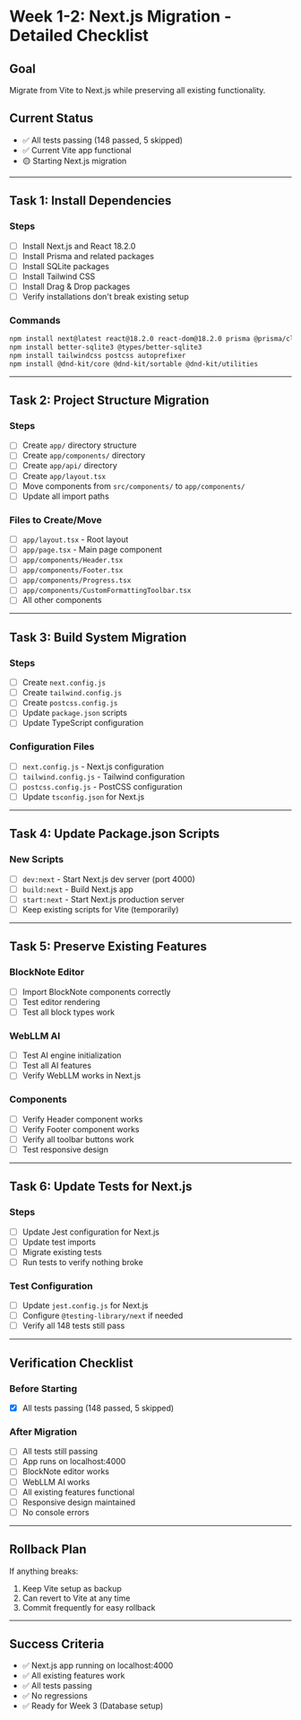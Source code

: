 # Week 1-2: Next.js Migration - Detailed Checklist

## Goal
Migrate from Vite to Next.js while preserving all existing functionality.

## Current Status
- ✅ All tests passing (148 passed, 5 skipped)
- ✅ Current Vite app functional
- 🟡 Starting Next.js migration

---

## Task 1: Install Dependencies

### Steps
- [ ] Install Next.js and React 18.2.0
- [ ] Install Prisma and related packages
- [ ] Install SQLite packages
- [ ] Install Tailwind CSS
- [ ] Install Drag & Drop packages
- [ ] Verify installations don't break existing setup

### Commands
```bash
npm install next@latest react@18.2.0 react-dom@18.2.0 prisma @prisma/client zod
npm install better-sqlite3 @types/better-sqlite3
npm install tailwindcss postcss autoprefixer
npm install @dnd-kit/core @dnd-kit/sortable @dnd-kit/utilities
```

---

## Task 2: Project Structure Migration

### Steps
- [ ] Create `app/` directory structure
- [ ] Create `app/components/` directory
- [ ] Create `app/api/` directory
- [ ] Create `app/layout.tsx`
- [ ] Move components from `src/components/` to `app/components/`
- [ ] Update all import paths

### Files to Create/Move
- [ ] `app/layout.tsx` - Root layout
- [ ] `app/page.tsx` - Main page component
- [ ] `app/components/Header.tsx`
- [ ] `app/components/Footer.tsx`
- [ ] `app/components/Progress.tsx`
- [ ] `app/components/CustomFormattingToolbar.tsx`
- [ ] All other components

---

## Task 3: Build System Migration

### Steps
- [ ] Create `next.config.js`
- [ ] Create `tailwind.config.js`
- [ ] Create `postcss.config.js`
- [ ] Update `package.json` scripts
- [ ] Update TypeScript configuration

### Configuration Files
- [ ] `next.config.js` - Next.js configuration
- [ ] `tailwind.config.js` - Tailwind configuration
- [ ] `postcss.config.js` - PostCSS configuration
- [ ] Update `tsconfig.json` for Next.js

---

## Task 4: Update Package.json Scripts

### New Scripts
- [ ] `dev:next` - Start Next.js dev server (port 4000)
- [ ] `build:next` - Build Next.js app
- [ ] `start:next` - Start Next.js production server
- [ ] Keep existing scripts for Vite (temporarily)

---

## Task 5: Preserve Existing Features

### BlockNote Editor
- [ ] Import BlockNote components correctly
- [ ] Test editor rendering
- [ ] Test all block types work

### WebLLM AI
- [ ] Test AI engine initialization
- [ ] Test all AI features
- [ ] Verify WebLLM works in Next.js

### Components
- [ ] Verify Header component works
- [ ] Verify Footer component works
- [ ] Verify all toolbar buttons work
- [ ] Test responsive design

---

## Task 6: Update Tests for Next.js

### Steps
- [ ] Update Jest configuration for Next.js
- [ ] Update test imports
- [ ] Migrate existing tests
- [ ] Run tests to verify nothing broke

### Test Configuration
- [ ] Update `jest.config.js` for Next.js
- [ ] Configure `@testing-library/next` if needed
- [ ] Verify all 148 tests still pass

---

## Verification Checklist

### Before Starting
- [x] All tests passing (148 passed, 5 skipped)

### After Migration
- [ ] All tests still passing
- [ ] App runs on localhost:4000
- [ ] BlockNote editor works
- [ ] WebLLM AI works
- [ ] All existing features functional
- [ ] Responsive design maintained
- [ ] No console errors

---

## Rollback Plan

If anything breaks:
1. Keep Vite setup as backup
2. Can revert to Vite at any time
3. Commit frequently for easy rollback

---

## Success Criteria

- ✅ Next.js app running on localhost:4000
- ✅ All existing features work
- ✅ All tests passing
- ✅ No regressions
- ✅ Ready for Week 3 (Database setup)

